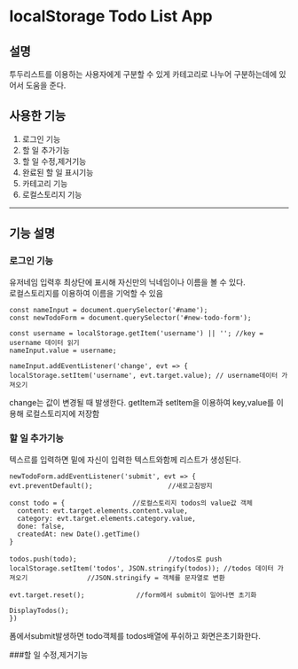 # localStorage Todo List App
## 설명<br>
투두리스트를 이용하는 사용자에게 구분할 수 있게 카테고리로 나누어 구분하는데에 있어서 도움을 준다.<br>
## 사용한 기능<br>

1. 로그인 기능
2. 할 일 추가기능
3. 할 일 수정,제거기능
4. 완료된 할 일 표시기능
5. 카테고리 기능
6. 로컬스토리지 기능
-------------------
## 기능 설명<br>
### 로그인 기능
유저네임 입력후 최상단에 표시해 자신만의 닉네임이나 이름을 볼 수 있다.<br>
로컬스토리지를 이용하여 이름을 기억할 수 있음<br>

    const nameInput = document.querySelector('#name');
    const newTodoForm = document.querySelector('#new-todo-form');

    const username = localStorage.getItem('username') || ''; //key = username 데이터 읽기
    nameInput.value = username;

    nameInput.addEventListener('change', evt => {
    localStorage.setItem('username', evt.target.value); // username데이터 가져오기
   
change는 값이 변경될 때 발생한다.
getItem과 setItem을 이용하여 key,value를 이용해 로컬스토리지에 저장함<br>

### 할 일 추가기능
텍스르를 입력하면 밑에 자신이 입력한 텍스트와함께 리스트가 생성된다.<br>

    newTodoForm.addEventListener('submit', evt => {
    evt.preventDefault();                   //새로고침방지

    const todo = {                 //로컬스토리지 todos의 value값 객체 
      content: evt.target.elements.content.value,
      category: evt.target.elements.category.value,
      done: false,
      createdAt: new Date().getTime()
    }

    todos.push(todo);                       //todos로 push
    localStorage.setItem('todos', JSON.stringify(todos)); //todos 데이터 가져오기               //JSON.stringify = 객체를 문자열로 변환

    evt.target.reset();             //form에서 submit이 일어나면 초기화

    DisplayTodos();
    })

폼에서submit발생하면 todo객체를 todos배열에 푸쉬하고 화면은초기화한다.<br>

###할 일 수정,제거기능
